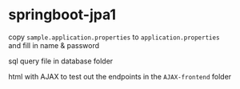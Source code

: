 # springboot-jpa1

copy `sample.application.properties` to `application.properties` <br />
and fill in name & password

sql query file in database folder

html with AJAX to test out the endpoints in the `AJAX-frontend` folder